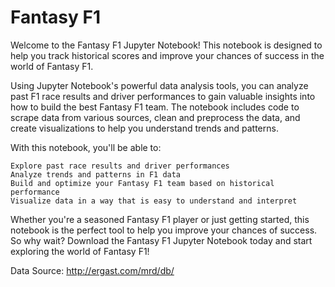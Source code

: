 # Fantasy F1

Welcome to the Fantasy F1 Jupyter Notebook! This notebook is designed to help you track historical scores and improve your chances of success in the world of Fantasy F1.

Using Jupyter Notebook's powerful data analysis tools, you can analyze past F1 race results and driver performances to gain valuable insights into how to build the best Fantasy F1 team. The notebook includes code to scrape data from various sources, clean and preprocess the data, and create visualizations to help you understand trends and patterns.

With this notebook, you'll be able to:

    Explore past race results and driver performances
    Analyze trends and patterns in F1 data
    Build and optimize your Fantasy F1 team based on historical performance
    Visualize data in a way that is easy to understand and interpret

Whether you're a seasoned Fantasy F1 player or just getting started, this notebook is the perfect tool to help you improve your chances of success. So why wait? Download the Fantasy F1 Jupyter Notebook today and start exploring the world of Fantasy F1!

Data Source: http://ergast.com/mrd/db/
